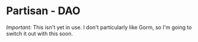 # Partisan - DAO

*Important:* This isn't yet in use. I don't particularly like Gorm, so I'm going to switch it out with this soon.
